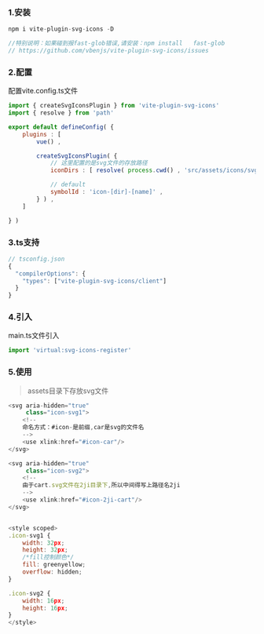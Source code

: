 ### 1.安装

```javascript
npm i vite-plugin-svg-icons -D

//特别说明：如果碰到报fast-glob错误,请安装：npm install   fast-glob
// https://github.com/vbenjs/vite-plugin-svg-icons/issues
```



### 2.配置

配置vite.config.ts文件

```javascript
import { createSvgIconsPlugin } from 'vite-plugin-svg-icons'
import { resolve } from 'path'

export default defineConfig( {
    plugins : [
        vue() ,

        createSvgIconsPlugin( {
            // 这里配置的是svg文件的存放路径
            iconDirs : [ resolve( process.cwd() , 'src/assets/icons/svg' ) ] ,

            // default
            symbolId : 'icon-[dir]-[name]' ,
        } ) ,
    ] 

} )
```



### 3.ts支持

```javascript
// tsconfig.json
{
  "compilerOptions": {
    "types": ["vite-plugin-svg-icons/client"]
  }
}
```



### 4.引入

main.ts文件引入

```javascript
import 'virtual:svg-icons-register'
```





### 5.使用

> assets目录下存放svg文件

```javascript
<svg aria-hidden="true"
     class="icon-svg1">
    <!--
    命名方式：#icon-是前缀,car是svg的文件名
    -->
    <use xlink:href="#icon-car"/>
</svg>

<svg aria-hidden="true"
     class="icon-svg2">
    <!--
    由于cart.svg文件在2ji目录下,所以中间得写上路径名2ji
    -->
    <use xlink:href="#icon-2ji-cart"/>
</svg>


<style scoped>
.icon-svg1 {
    width: 32px;
    height: 32px;
    /*fill控制颜色*/
    fill: greenyellow;
    overflow: hidden;
}

.icon-svg2 {
    width: 16px;
    height: 16px;
}
</style>
```



















